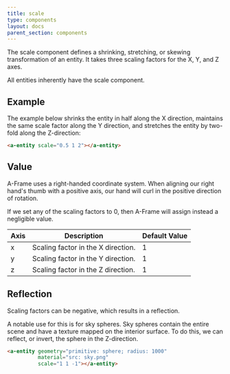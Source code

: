 ```yaml
---
title: scale
type: components
layout: docs
parent_section: components
---
```


The scale component defines a shrinking, stretching, or skewing transformation
of an entity. It takes three scaling factors for the X, Y, and Z axes.

All entities inherently have the scale component.

## Example

The example below shrinks the entity in half along the X direction, maintains
the same scale factor along the Y direction, and stretches the entity by
two-fold along the Z-direction:

```html
<a-entity scale="0.5 1 2"></a-entity>
```

## Value

A-Frame uses a right-handed coordinate system. When aligning our right hand's
thumb with a positive axis, our hand will curl in the positive direction of
rotation.

If we set any of the scaling factors to 0, then A-Frame will assign instead a
negligible value.

| Axis | Description                        | Default Value |
|------|------------------------------------|---------------|
| x    | Scaling factor in the X direction. | 1             |
| y    | Scaling factor in the Y direction. | 1             |
| z    | Scaling factor in the Z direction. | 1             |

## Reflection

Scaling factors can be negative, which results in a reflection.

A notable use for this is for sky spheres. Sky spheres contain the entire scene
and have a texture mapped on the interior surface. To do this, we can reflect,
or invert, the sphere in the Z-direction.

```html
<a-entity geometry="primitive: sphere; radius: 1000"
          material="src: sky.png"
          scale="1 1 -1"></a-entity>
```
